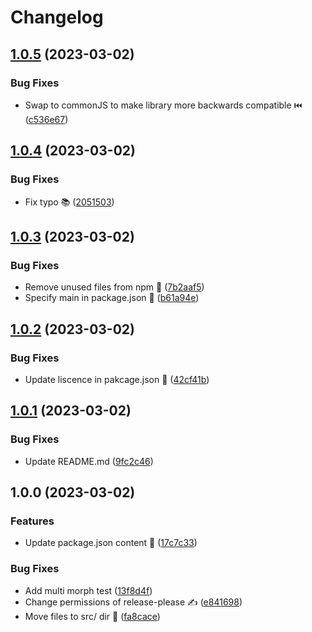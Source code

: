 # Changelog

## [1.0.5](https://github.com/Hampfh/morphious/compare/v1.0.4...v1.0.5) (2023-03-02)


### Bug Fixes

* Swap to commonJS to make library more backwards compatible ⏮️ ([c536e67](https://github.com/Hampfh/morphious/commit/c536e67a925164326bce9b30f632507e9c1c31f4))

## [1.0.4](https://github.com/Hampfh/morphious/compare/v1.0.3...v1.0.4) (2023-03-02)


### Bug Fixes

* Fix typo 📚 ([2051503](https://github.com/Hampfh/morphious/commit/2051503cbcd53161e73882e3c1e1ed728a34e9d0))

## [1.0.3](https://github.com/Hampfh/morphious/compare/v1.0.2...v1.0.3) (2023-03-02)


### Bug Fixes

* Remove unused files from npm 🚮 ([7b2aaf5](https://github.com/Hampfh/morphious/commit/7b2aaf510be01fc1185f9586d4af053d17df676b))
* Specify main in package.json 📖 ([b61a94e](https://github.com/Hampfh/morphious/commit/b61a94eae146c60b9cc48fdcebbb5148e4e8ff2c))

## [1.0.2](https://github.com/Hampfh/morphious/compare/v1.0.1...v1.0.2) (2023-03-02)


### Bug Fixes

* Update liscence in pakcage.json 📖 ([42cf41b](https://github.com/Hampfh/morphious/commit/42cf41b6d560cdd018a7f6dd8375781349570137))

## [1.0.1](https://github.com/Hampfh/morphious/compare/v1.0.0...v1.0.1) (2023-03-02)


### Bug Fixes

* Update README.md ([9fc2c46](https://github.com/Hampfh/morphious/commit/9fc2c464923a64dfed8601f0730448ed2aca22a7))

## 1.0.0 (2023-03-02)


### Features

* Update package.json content 📖 ([17c7c33](https://github.com/Hampfh/morphious/commit/17c7c334705e15685dd99c855bb74021a257ba43))


### Bug Fixes

* Add multi morph test ([13f8d4f](https://github.com/Hampfh/morphious/commit/13f8d4f6131dce81b964952758e165d45fd76673))
* Change permissions of release-please ✍️ ([e841698](https://github.com/Hampfh/morphious/commit/e841698335052cbc06777a7499fa23f4086f188b))
* Move files to src/ dir 🚚 ([fa8cace](https://github.com/Hampfh/morphious/commit/fa8cacec456fcb35f613db62eb365e048e6aa0bd))
